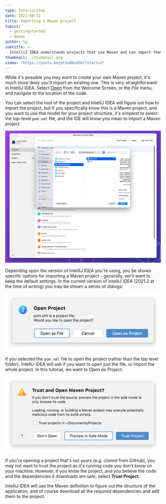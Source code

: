```yaml
---
type: TutorialStep
date: 2021-08-11
title: Importing a Maven project
topics:
  - gettingstarted
  - maven
author: tg
subtitle: >-
  IntelliJ IDEA understands projects that use Maven and can import them with minimal configuration.
thumbnail: ./thumbnail.png
video: "https://youtu.be/pt3uB0sd5kY?start=3"
---
```


While it's possible you may want to create your own Maven project, it's much more likely you'll import an existing one. This is very straightforward in IntelliJ IDEA. Select [Open](https://www.jetbrains.com/help/idea/import-project-or-module-wizard.html#open-project) from the Welcome Screen, or the _File_ menu, and navigate to the location of the code.

You can select the root of the project and IntelliJ IDEA will figure out how to import the project, but if you specifically know this is a Maven project, and you want to use this model for your project structure, it's simplest to select the top-level `pom.xml` file, and the IDE will know you mean to import a Maven project.

![Open](open.png)

Depending upon the version of IntelliJ IDEA you're using, you be shown specific options for importing a Maven project - generally, we'll want to keep the default settings. In the current version of IntelliJ IDEA (2021.2 at the time of writing) you may be shown a series of dialogs:

![Open as Project](open-as-project.png)

If you selected the `pom.xml` file to open the project (rather than the top level folder), IntelliJ IDEA will ask if you want to open just the file, or import the whole project. In this tutorial, we want to _Open as Project_.

![Trust Project](trust-project.png)

If you're opening a project that's not yours (e.g. cloned from GitHub), you may not want to trust the project as it's running code you don't know on your machine. However, if you know the project, and you believe the code and the dependencies it downloads are safe, select **Trust Project**.

IntelliJ IDEA will use the Maven definition to figure out the structure of the application, and of course download all the required dependencies and add them to the project.
